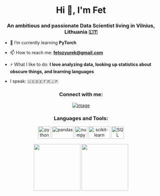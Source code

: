 <h1 align="center">Hi 👋, I'm Fet </h1>
<h3 align="center">An ambitious and passionate Data Scientist living in Vilnius, Lithuania 🇱🇹</h3>

- 🌱 I’m currently learning **PyTorch**

- 📫 How to reach me: **fetozyurek@gmail.com**

- ⚡ What I like to do: **I love analyzing data, looking up statistics about obscure things, and learning languages**

- I speak: 🇺🇸🇩🇪🇫🇷🇯🇵

<h3 align="center">Connect with me:</h3>
<div align="center">

[![image](https://img.shields.io/badge/LinkedIn-0077B5?style=for-the-badge&logo=linkedin&logoColor=white)](https://www.linkedin.com/in/fetozyurek/)
  
</div>

<h3 align="center">Languages and Tools:</h3>

<p align="center"> 
  <a>
    <img src="https://upload.wikimedia.org/wikipedia/commons/thumb/c/c3/Python-logo-notext.svg/1869px-Python-logo-notext.svg.png" alt="python" width="40" height="40"/>
  </a>
  <a>
    <img src="https://upload.wikimedia.org/wikipedia/commons/thumb/e/ed/Pandas_logo.svg/1280px-Pandas_logo.svg.png" alt="pandas" width="70" height="40"/>
  </a>
  <a>
    <img src="https://cdn.worldvectorlogo.com/logos/numpy-1.svg" alt="numpy" width="40" height="40"/>
  </a>
  <a>
    <img src="https://upload.wikimedia.org/wikipedia/commons/thumb/0/05/Scikit_learn_logo_small.svg/2560px-Scikit_learn_logo_small.svg.png" alt="scikit-learn" width="70" height="40"/>
  </a>
  <a>
    <img src="https://www.nicepng.com/png/detail/207-2073547_sql-server-icon-png-29-transparent-background-database.png" alt="SQL" width="40" height="40"/>
  </a>
  
</p>

<p align= "center">
  <img height= "150" src="https://github-readme-stats.vercel.app/api?username=canozyurek&theme=react&show_icons=true&include_all_commits=true" />
  <img height= "150" src="https://github-readme-stats.vercel.app/api/top-langs/?username=canozyurek&theme=react&layout=compact" />
</p>

